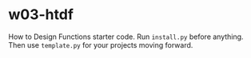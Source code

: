 # w03-htdf
How to Design Functions starter code. Run `install.py` before anything. Then use `template.py` for your projects moving forward.
